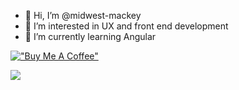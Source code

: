 <!---
midwest-mackey/midwest-mackey is a ✨ special ✨ repository because its `README.md` (this file) appears on your GitHub profile.
You can click the Preview link to take a look at your changes.
--->
- 👋 Hi, I’m @midwest-mackey
- 👀 I’m interested in UX and front end development
- 🌱 I’m currently learning Angular
  
[!["Buy Me A Coffee"](https://www.buymeacoffee.com/assets/img/custom_images/orange_img.png)](https://buymeacoffee.com/midwestmackey)

![](https://komarev.com/ghpvc/?username=midwest-mackey&color=003BFF&style=for-the-badge&label=views)
